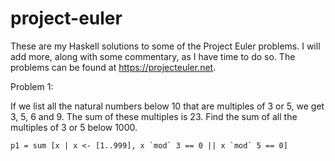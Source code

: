 # project-euler
These are my Haskell solutions to some of the Project Euler problems. I will add more, along with some commentary, as I have time to do so. The problems can be found at https://projecteuler.net.

Problem 1:

If we list all the natural numbers below 10 that are multiples of 3 or 5, we get 3, 5, 6 and 9. The sum of these multiples is 23.
Find the sum of all the multiples of 3 or 5 below 1000.

```
p1 = sum [x | x <- [1..999], x `mod` 3 == 0 || x `mod` 5 == 0]
```
